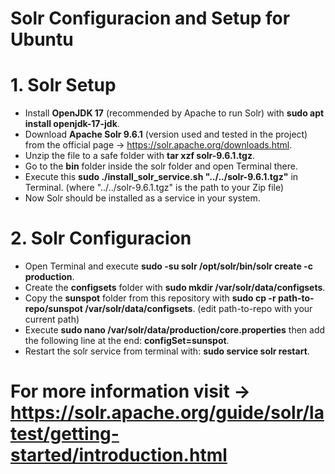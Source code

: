 # Solr Configuracion and Setup for Ubuntu

# 1. Solr Setup
* Install **OpenJDK 17** (recommended by Apache to run Solr) with **sudo apt install openjdk-17-jdk**.
* Download **Apache Solr 9.6.1** (version used and tested in the project) from the official page -> https://solr.apache.org/downloads.html.
* Unzip the file to a safe folder with **tar xzf solr-9.6.1.tgz**.
* Go to the **bin** folder inside the solr folder and open Terminal there.
* Execute this **sudo ./install_solr_service.sh "../../solr-9.6.1.tgz"** in Terminal. (where "../../solr-9.6.1.tgz" is the path to your Zip file)
* Now Solr should be installed as a service in your system.

# 2. Solr Configuracion
* Open Terminal and execute **sudo -su solr /opt/solr/bin/solr create -c production**.
* Create the **configsets** folder with **sudo mkdir /var/solr/data/configsets**.
* Copy the **sunspot** folder from this repository with **sudo cp -r path-to-repo/sunspot /var/solr/data/configsets**. (edit path-to-repo with your current path)
* Execute **sudo nano /var/solr/data/production/core.properties** then add the following line at the end: **configSet=sunspot**.
* Restart the solr service from terminal with: **sudo service solr restart**.

# For more information visit -> https://solr.apache.org/guide/solr/latest/getting-started/introduction.html